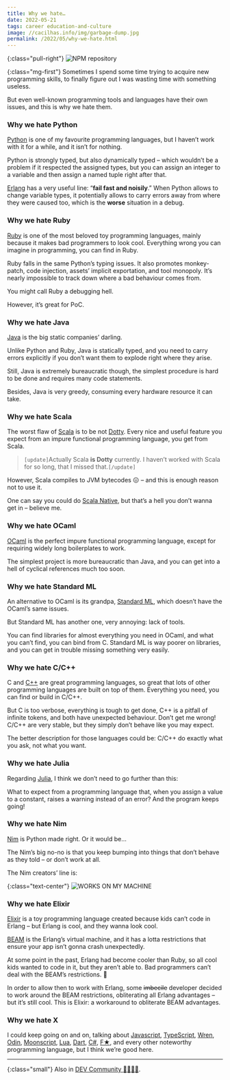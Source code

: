 ```yaml
---
title: Why we hate…
date: 2022-05-21
tags: career education-and-culture
image: //cacilhas.info/img/garbage-dump.jpg
permalink: /2022/05/why-we-hate.html
---
```

[beam]: https://www.erlang.org/blog/a-brief-beam-primer/
[c++]: https://www.cplusplus.com/
[c#]: https://docs.microsoft.com/en-us/dotnet/csharp/
[dart]: https://dart.dev/
[dev.to]: https://dev.to/cacilhas/why-we-hate-3m8k
[dotty]: https://dotty.epfl.ch/
[elixir]: https://elixir-lang.org/
[erlang]: https://www.erlang.org/
[f*]: https://www.fstar-lang.org/
[java]: https://docs.oracle.com/java/
[javascript]: https://www.javascript.com/
[julia]: https://julialang.org/
[lua]: https://www.lua.org/
[mlton]: http://www.mlton.org/
[moonscript]: https://moonscript.org/
[nim]: https://nim-lang.org/
[ocaml]: https://ocaml.org/
[odin]: https://odin-lang.org/
[python]: https://www.python.org/
[ruby]: https://www.ruby-lang.org/
[scala]: https://scala-lang.org/
[scala-native]: https://scala-native.readthedocs.io/
[typescript]: https://www.typescriptlang.org/
[wren]: https://wren.io/

{:class="pull-right"} <img src="{{{ image }}}" alt="NPM repository"/>

{:class="mg-first"} Sometimes I spend some time trying to acquire new
programming skills, to finally figure out I was wasting time with something
useless.

But even well-known programming tools and languages have their own issues,
and this is why we hate them.


### Why we hate Python

[Python][python] is one of my favourite programming languages, but I haven’t
work with it for a while, and it isn’t for nothing.

Python is strongly typed, but also dynamically typed – which wouldn’t be a
problem if it respected the assigned types, but you can assign an integer to a
variable and then assign a named tuple right after that.

[Erlang][erlang] has a very useful line: “**fail fast and noisily**.” When
Python allows to change variable types, it potentially allows to carry errors
away from where they were caused too, which is the **worse** situation in a
debug.


### Why we hate Ruby

[Ruby][ruby] is one of the most beloved toy programming languages, mainly
because it makes bad programmers to look cool. Everything wrong you can imagine
in programming, you can find in Ruby.

Ruby falls in the same Python’s typing issues. It also promotes monkey-patch,
code injection, assets’ implicit exportation, and tool monopoly. It’s nearly
impossible to track down where a bad behaviour comes from.

You might call Ruby a debugging hell.

However, it’s great for PoC.


### Why we hate Java

[Java][java] is the big static companies’ darling.

Unlike Python and Ruby, Java is statically typed, and you need to carry errors
explicitly if you don’t want them to explode right where they arise.

Still, Java is extremely bureaucratic though, the simplest procedure is hard to
be done and requires many code statements.

Besides, Java is very greedy, consuming every hardware resource it can take.


### Why we hate Scala

The worst flaw of [Scala][scala] is to be not [Dotty][dotty]. Every nice and
useful feature you expect from an impure functional programming language, you
get from Scala.

> `[update]`Actually Scala **is Dotty** currently. I haven’t worked with Scala
> for so long, that I missed that.`[/update]`

However, Scala compiles to JVM bytecodes 😖 – and this is enough reason not to
use it.

One can say you could do [Scala Native][scala-native], but that’s a hell you
don’t wanna get in – believe me.


### Why we hate OCaml

[OCaml][ocaml] is the perfect impure functional programming language, except
for requiring widely long boilerplates to work.

The simplest project is more bureaucratic than Java, and you can get into a hell
of cyclical references much too soon.


### Why we hate Standard ML

An alternative to OCaml is its grandpa, [Standard ML][mlton], which doesn’t
have the OCaml’s same issues.

But Standard ML has another one, very annoying: lack of tools.

You can find libraries for almost everything you need in OCaml, and what you
can’t find, you can bind from C. Standard ML is way poorer on libraries, and you
can get in trouble missing something very easily.


### Why we hate C/C++

C and [C++][c++] are great programming languages, so great that lots of other
programming languages are built on top of them. Everything you need, you can
find or build in C/C++.

But C is too verbose, everything is tough to get done, C++ is a pitfall of
infinite tokens, and both have unexpected behaviour. Don’t get me wrong! C/C++
are very stable, but they simply don’t behave like you may expect.

The better description for those languages could be: C/C++ do exactly what you
ask, not what you want.


### Why we hate Julia

Regarding [Julia][julia], I think we don’t need to go further than this:

What to expect from a programming language that, when you assign a value to a
constant, raises a warning instead of an error? And the program keeps going!


### Why we hate Nim

[Nim][nim] is Python made right. Or it would be…

The Nim’s big no-no is that you keep bumping into things that don’t behave as
they told – or don’t work at all.

The Nim creators’ line is:

{:class="text-center"} <img src="{{{ cacilhas.url }}}/img/works-on-my-machine.png" alt="WORKS ON MY MACHINE"/>


### Why we hate Elixir

[Elixir][elixir] is a toy programming language created because kids can’t code
in Erlang – but Erlang is cool, and they wanna look cool.

[BEAM][beam] is the Erlang’s virtual machine, and it has a lotta restrictions
that ensure your app isn’t gonna crash unexpectedly.

At some point in the past, Erlang had become cooler than Ruby, so all cool kids
wanted to code in it, but they aren’t able to. Bad programmers can’t deal with
the BEAM’s restrictions. 🤷

In order to allow then to work with Erlang, some ~~imbecile~~ developer decided
to work around the BEAM restrictions, obliterating all Erlang advantages – but
it’s still cool. This is Elixir: a workaround to obliterate BEAM advantages.


### Why we hate X

I could keep going on and on, talking about [Javascript][javascript],
[TypeScript][typescript], [Wren][wren], [Odin][odin], [Moonscript][moonscript],
[Lua][lua], [Dart][dart], [C#][c#], [F★][f*], and every other noteworthy
programming language, but I think we’re good here.


-----

{:class="small"} Also in [DEV Community 👩‍💻👨‍💻][dev.to].
